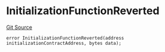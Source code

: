 # InitializationFunctionReverted
[Git Source](https://github.com/thrackle-io/tron/blob/cbc87814d6bed0b3e71e8ab959486c532d05c771/src/protocol/economic/ruleProcessor/RuleProcessorDiamondLib.sol)


```solidity
error InitializationFunctionReverted(address initializationContractAddress, bytes data);
```

